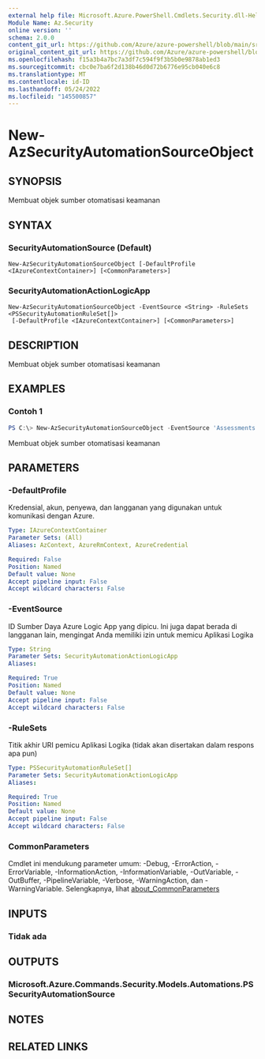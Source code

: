 ```yaml
---
external help file: Microsoft.Azure.PowerShell.Cmdlets.Security.dll-Help.xml
Module Name: Az.Security
online version: ''
schema: 2.0.0
content_git_url: https://github.com/Azure/azure-powershell/blob/main/src/Security/Security/help/New-AzSecurityAutomationSourceObject.md
original_content_git_url: https://github.com/Azure/azure-powershell/blob/main/src/Security/Security/help/New-AzSecurityAutomationSourceObject.md
ms.openlocfilehash: f15a3b4a7bc7a3df7c594f9f3b5b0e9878ab1ed3
ms.sourcegitcommit: cbc0e7ba6f2d138b46d0d72b6776e95cb040e6c8
ms.translationtype: MT
ms.contentlocale: id-ID
ms.lasthandoff: 05/24/2022
ms.locfileid: "145500857"
---
```

# New-AzSecurityAutomationSourceObject

## SYNOPSIS
Membuat objek sumber otomatisasi keamanan

## SYNTAX

### SecurityAutomationSource (Default)
```
New-AzSecurityAutomationSourceObject [-DefaultProfile <IAzureContextContainer>] [<CommonParameters>]
```

### SecurityAutomationActionLogicApp
```
New-AzSecurityAutomationSourceObject -EventSource <String> -RuleSets <PSSecurityAutomationRuleSet[]>
 [-DefaultProfile <IAzureContextContainer>] [<CommonParameters>]
```

## DESCRIPTION
Membuat objek sumber otomatisasi keamanan

## EXAMPLES

### Contoh 1
```powershell
PS C:\> New-AzSecurityAutomationSourceObject -EventSource 'Assessments' -RuleSet $ruleSet
```

Membuat objek sumber otomatisasi keamanan

## PARAMETERS

### -DefaultProfile
Kredensial, akun, penyewa, dan langganan yang digunakan untuk komunikasi dengan Azure.

```yaml
Type: IAzureContextContainer
Parameter Sets: (All)
Aliases: AzContext, AzureRmContext, AzureCredential

Required: False
Position: Named
Default value: None
Accept pipeline input: False
Accept wildcard characters: False
```

### -EventSource
ID Sumber Daya Azure Logic App yang dipicu.
Ini juga dapat berada di langganan lain, mengingat Anda memiliki izin untuk memicu Aplikasi Logika

```yaml
Type: String
Parameter Sets: SecurityAutomationActionLogicApp
Aliases:

Required: True
Position: Named
Default value: None
Accept pipeline input: False
Accept wildcard characters: False
```

### -RuleSets
Titik akhir URI pemicu Aplikasi Logika (tidak akan disertakan dalam respons apa pun)

```yaml
Type: PSSecurityAutomationRuleSet[]
Parameter Sets: SecurityAutomationActionLogicApp
Aliases:

Required: True
Position: Named
Default value: None
Accept pipeline input: False
Accept wildcard characters: False
```

### CommonParameters
Cmdlet ini mendukung parameter umum: -Debug, -ErrorAction, -ErrorVariable, -InformationAction, -InformationVariable, -OutVariable, -OutBuffer, -PipelineVariable, -Verbose, -WarningAction, dan -WarningVariable. Selengkapnya, lihat [about_CommonParameters](http://go.microsoft.com/fwlink/?LinkID=113216)

## INPUTS

### Tidak ada

## OUTPUTS

### Microsoft.Azure.Commands.Security.Models.Automations.PSSecurityAutomationSource

## NOTES

## RELATED LINKS
